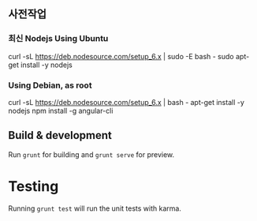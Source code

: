 ## 사전작업

### 최신 Nodejs Using Ubuntu
curl -sL https://deb.nodesource.com/setup_6.x | sudo -E bash -
sudo apt-get install -y nodejs

### Using Debian, as root
curl -sL https://deb.nodesource.com/setup_6.x | bash -
apt-get install -y nodejs
npm install -g angular-cli


## Build & development

Run `grunt` for building and `grunt serve` for preview.

# Testing

Running `grunt test` will run the unit tests with karma.
